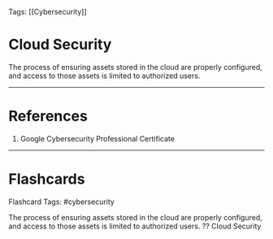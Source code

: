 Tags: [[Cybersecurity]]
# Cloud Security

The process of ensuring assets stored in the cloud are properly configured, and access to those assets is limited to authorized users.

---
# References

1. Google Cybersecurity Professional Certificate

---
# Flashcards

Flashcard Tags: #cybersecurity 

The process of ensuring assets stored in the cloud are properly configured, and access to those assets is limited to authorized users.
??
Cloud Security
<!--SR:!2024-04-29,4,270!2024-04-28,3,250-->